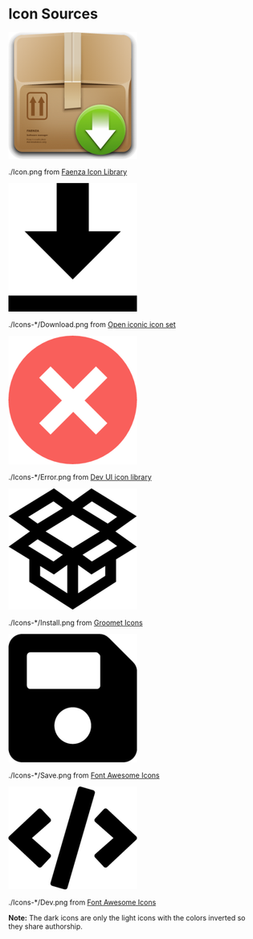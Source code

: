 

# Icon Sources


![App Icon](./Icon.png) 

./Icon.png from [Faenza Icon Library](https://iconduck.com/sets/faenza-icon-library)

![Download Icon](./Icons-Light/Download.png)

./Icons-\*/Download.png from [Open iconic icon set](https://iconduck.com/sets/open-iconic-icon-set)

![Error Icon](./Icons-Light/Error.png)

./Icons-\*/Error.png from [Dev UI icon library](https://iconduck.com/sets/devui-icon-library)

![Install Icon](./Icons-Light/Install.png)

./Icons-\*/Install.png from [Groomet Icons](https://iconduck.com/sets/grommet-icons)

![Save](./Icons-Light/Save.png)

./Icons-\*/Save.png from [Font Awesome Icons](https://iconduck.com/sets/font-awesome-icons)

![Dev Window Icon](./Icons-Light/Dev.png)

./Icons-\*/Dev.png from [Font Awesome Icons](https://iconduck.com/sets/font-awesome-icons)


**Note:** The dark icons are only the light icons with the colors inverted so they share authorship.
